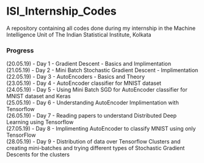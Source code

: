 # ISI_Internship_Codes
A repository containing all codes done during my internship in the Machine Intelligence Unit of The Indian Statistical Institute, Kolkata

### Progress  
(20.05.19) - Day 1 - Gradient Descent - Basics and Implimentation <br />
(21.05.19) - Day 2 - Mini Batch Stochastic Gradient Descent - Implimentation <br />
(22.05.19) - Day 3 - AutoEncoders - Basics and Theory <br />
(23.05.19) - Day 4 - AutoEncoder classifier for MNIST dataset <br />
(24.05.19) - Day 5 - Using Mini Batch SGD for AutoEncoder classifier for MNIST dataset and Keras <br />
(25.05.19) - Day 6 - Understanding AutoEncoder Implimentation with Tensorflow<br />
(26.05.19) - Day 7 - Reading papers to understand Distributed Deep Learning using Tensorflow<br />
(27.05.19) - Day 8 - Implimenting AutoEncoder to classify MNIST using only TensorFlow<br />
(28.05.19) - Day 9 - Distribution of data over Tensorflow Clusters and creating mini-batches and trying different types of                          Stochastic Gradient Descents for the clusters<br />
